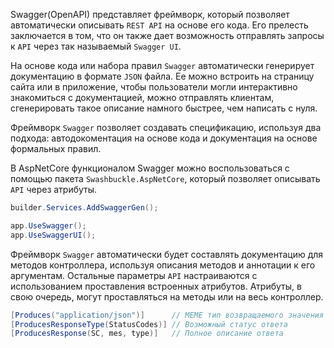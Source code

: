 Swagger(OpenAPI) представляет фреймворк, который позволяет автоматически описывать `REST API` на основе его кода. Его прелесть заключается в том, что он также дает возможность отправлять запросы к `API` через так называемый `Swagger UI`.

На основе кода или набора правил `Swagger` автоматически генерирует документацию в формате `JSON` файла. Ее можно встроить на страницу сайта или в приложение, чтобы пользователи могли интерактивно знакомиться с документацией, можно отправлять клиентам, сгенерировать такое описание намного быстрее, чем написать с нуля.

Фреймворк `Swagger` позволяет создавать спецификацию, используя два подхода: 
автодокоментация на основе кода и документация на основе формальных правил.  

В AspNetCore функционалом Swagger можно воспользоваться с помощью пакета `Swashbuckle.AspNetCore`, который позволяет описывать `API` через атрибуты. 

```csharp
builder.Services.AddSwaggerGen();

app.UseSwagger();
app.UseSwaggerUI();
```

Фреймворк `Swagger` автоматически будет составлять документацию для методов контроллера, используя описания методов и аннотации к его аргументам. Остальные параметры `API` настраиваются с использованием проставления встроенных атрибутов. Атрибуты, в свою очередь, могут проставляться на методы или на весь контроллер.

```c#
[Produces("application/json")]      // MEME тип возвращаемого значения
[ProducesResponseType(StatusCodes)] // Возможный статус ответа
[ProducesResponse(SC, mes, type)]   // Полное описание ответа
```